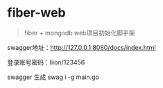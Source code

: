 # fiber-web
> fiber + mongodb web项目初始化脚手架

swagger地址：http://127.0.0.1:8080/docs/index.html

登录账号密码：liion/123456

swagger 生成 swag i -g main.go